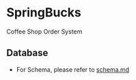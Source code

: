 # SpringBucks
Coffee Shop Order System

## Database

* For Schema, please refer to [schema.md](./docs/database/schema.md)